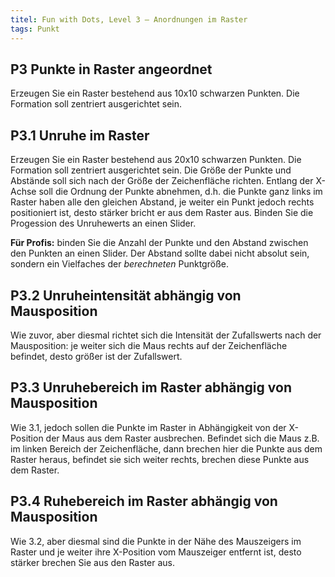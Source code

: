 ```yaml
---
titel: Fun with Dots, Level 3 – Anordnungen im Raster
tags: Punkt
---
```


## P3 Punkte in Raster angeordnet
Erzeugen Sie ein Raster bestehend aus 10x10 schwarzen Punkten. Die Formation soll zentriert ausgerichtet sein.

## P3.1 Unruhe im Raster
Erzeugen Sie ein Raster bestehend aus 20x10 schwarzen Punkten. Die Formation soll zentriert ausgerichtet sein. Die Größe der Punkte und Abstände soll sich nach der Größe der Zeichenfläche richten. Entlang der X-Achse soll die Ordnung der Punkte abnehmen, d.h. die Punkte ganz links im Raster haben alle den gleichen Abstand, je weiter ein Punkt jedoch rechts positioniert ist, desto stärker bricht er aus dem Raster aus. Binden Sie die Progession des Unruhewerts an einen Slider.

**Für Profis:** binden Sie die Anzahl der Punkte und den Abstand zwischen den Punkten an einen Slider. Der Abstand sollte dabei nicht absolut sein, sondern ein Vielfaches der *berechneten* Punktgröße. 

## P3.2 Unruheintensität abhängig von Mausposition
Wie zuvor, aber diesmal richtet sich die Intensität der Zufallswerts nach der Mausposition: je weiter sich die Maus rechts auf der Zeichenfläche befindet, desto größer ist der Zufallswert.

## P3.3 Unruhebereich im Raster abhängig von Mausposition
Wie 3.1, jedoch sollen die Punkte im Raster in Abhängigkeit von der X-Position der Maus aus dem Raster ausbrechen. Befindet sich die Maus z.B. im linken Bereich der Zeichenfläche, dann brechen hier die Punkte aus dem Raster heraus, befindet sie sich weiter rechts, brechen diese Punkte aus dem Raster.

## P3.4 Ruhebereich im Raster abhängig von Mausposition
Wie 3.2, aber diesmal sind die Punkte in der Nähe des Mauszeigers im Raster und je weiter ihre X-Position vom Mauszeiger entfernt ist, desto stärker brechen Sie aus den Raster aus.